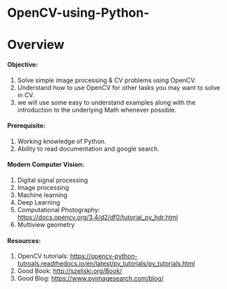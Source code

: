 # OpenCV-using-Python-
# Overview 
#### Objective:
  1. Solve simple image processing & CV problems using OpenCV.
  2. Understand how to use OpenCV for other tasks you may want to solve in CV.
  3. we will use some easy to understand examples along with the introduction   to the underlying Math whenever possible. 

#### Prerequisite:
  1. Working knowledge of Python.
  2. Ability to read documentation and google search.

#### Modern Computer Vision:
  1. Digital signal processing
  2. Image processing 
  3. Machine learning
  4. Deep Learning
  5. Computational Photography: https://docs.opencv.org/3.4/d2/df0/tutorial_py_hdr.html 
  6. Multiview geometry

#### Resources:

  1. OpenCV tutorials: https://opencv-python-tutroals.readthedocs.io/en/latest/py_tutorials/py_tutorials.html
  2. Good Book: http://szeliski.org/Book/
  3. Good Blog: https://www.pyimagesearch.com/blog/
